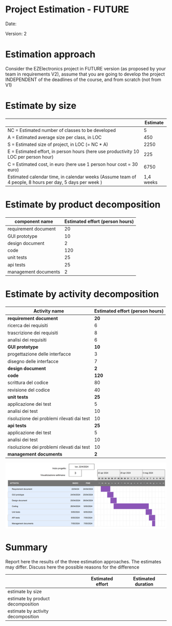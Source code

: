 # Project Estimation - FUTURE
Date: 

Version: 2


# Estimation approach
Consider the EZElectronics  project in FUTURE version (as proposed by your team in requirements V2), assume that you are going to develop the project INDEPENDENT of the deadlines of the course, and from scratch (not from V1)
# Estimate by size
### 
|             | Estimate                        |             
| ----------- | ------------------------------- |  
| NC =  Estimated number of classes to be developed   |            5                 |             
|  A = Estimated average size per class, in LOC       |            450                | 
| S = Estimated size of project, in LOC (= NC * A) |2250 |
| E = Estimated effort, in person hours (here use productivity 10 LOC per person hour)  |            225                         |   
| C = Estimated cost, in euro (here use 1 person hour cost = 30 euro) |6750 | 
| Estimated calendar time, in calendar weeks (Assume team of 4 people, 8 hours per day, 5 days per week ) |       1,4 weeks             |               

# Estimate by product decomposition
### 
|         component name    | Estimated effort (person hours)   |             
| ----------- | ------------------------------- | 
|requirement document    | 20|
| GUI prototype |10|
|design document |2|
|code |120|
| unit tests |25|
| api tests |25|
| management documents  |2|



# Estimate by activity decomposition
### 

| Activity name        | Estimated effort (person hours) |
|----------------------------------------|----------------------------------|
|**requirement document**|**20**|
|ricerca dei requisiti|6|
|trascrizione dei requisiti|8|
|analisi dei requisiti|6|
|**GUI prototype**|**10**|
|progettazione delle interfacce|3|
|disegno delle interfacce|7|
|**design document**|**2**|
|**code**|**120**|
|scrittura del codice|80|
|revisione del codice|40|
|**unit tests**|**25**|
|applicazione dei test|5|
|analisi dei test|10|
|risoluzione dei problemi rilevati dai test|10|
|**api tests**|**25**|
|applicazione dei test|5|
|analisi dei test|10|
|risoluzione dei problemi rilevati dai test|10|
|**management documents**|**2**|

![image](diagramma-gantt-v2.png "diagramma di gantt")


# Summary

Report here the results of the three estimation approaches. The  estimates may differ. Discuss here the possible reasons for the difference

|             | Estimated effort                        |   Estimated duration |          
| ----------- | ------------------------------- | ---------------|
| estimate by size ||
| estimate by product decomposition ||
| estimate by activity decomposition ||




